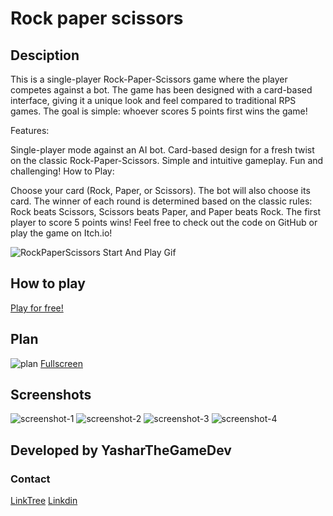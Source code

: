 # Rock paper scissors 

## Desciption
This is a single-player Rock-Paper-Scissors game where the player competes against a bot. The game has been designed with a card-based interface, giving it a unique look and feel compared to traditional RPS games. The goal is simple: whoever scores 5 points first wins the game!

Features:

Single-player mode against an AI bot.
Card-based design for a fresh twist on the classic Rock-Paper-Scissors.
Simple and intuitive gameplay.
Fun and challenging!
How to Play:

Choose your card (Rock, Paper, or Scissors).
The bot will also choose its card.
The winner of each round is determined based on the classic rules: Rock beats Scissors, Scissors beats Paper, and Paper beats Rock.
The first player to score 5 points wins!
Feel free to check out the code on GitHub or play the game on Itch.io!

![RockPaperScissors Start And Play Gif](Description/rock-paper-scissors.gif)

## How to play
[Play for free!](https://yasharthegamedev.itch.io/rock-paper-scissors)

## Plan
![plan](Description/plan.jpg)
[Fullscreen](https://drive.google.com/file/d/1D_gsY81G7Drmmii5rimHCK6C5tZ3q1Zn/view?usp=sharing)

## Screenshots
![screenshot-1](Description/screenshot-1.jpg)
![screenshot-2](Description/screenshot-2.jpg)
![screenshot-3](Description/screenshot-3.jpg)
![screenshot-4](Description/screenshot-4.jpg)

## Developed by YasharTheGameDev
### Contact
[LinkTree](https://linktr.ee/YasharTheGameDev)
[Linkdin](https://www.linkedin.com/in/yashar-mirzaei-315135278)
